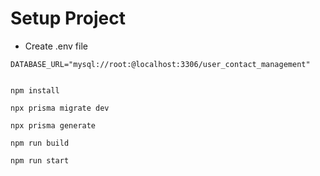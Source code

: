 # Setup Project

- Create .env file

```
DATABASE_URL="mysql://root:@localhost:3306/user_contact_management"
```

```shell

npm install

npx prisma migrate dev

npx prisma generate

npm run build

npm run start

```